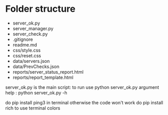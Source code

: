 # Folder structure

- server_ok.py
- server_manager.py
- server_check.py
- .gitignore
- readme.md
- css/style.css
- css/reset.css
- data/servers.json
- data/PrevChecks.json
- reports/server_status_report.html
- reports/report_template.html

server_ok.py is the main script:
to run use python server_ok.py argument
help : python server_ok.py -h

do pip install ping3 in terminal otherwise the code won't work
do pip install rich to use terminal colors
